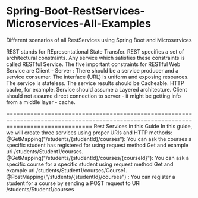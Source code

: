 # Spring-Boot-RestServices-Microservices-All-Examples
Different scenarios of all RestServices using Spring Boot and Microservices


REST stands for REpresentational State Transfer. REST specifies a set of architectural constraints. Any service which satisfies these constraints is called RESTful Service.
The five important constraints for RESTful Web Service are
Client - Server : There should be a service producer and a service consumer.
The interface (URL) is uniform and exposing resources.
The service is stateless.
The service results should be Cacheable. HTTP cache, for example.
Service should assume a Layered architecture. Client should not assume direct connection to server - it might be getting info from a middle layer - cache.

=====================================================================================================================================
Rest Services in this Guide
In this guide, we will create three services using proper URIs and HTTP methods:
@GetMapping("/students/{studentId}/courses"): You can ask the courses a specific student has registered for using request method Get and example uri /students/Student1/courses.
@GetMapping("/students/{studentId}/courses/{courseId}"): You can ask a specific course for a specific student using request method Get and example uri /students/Student1/courses/Course1.
@PostMapping("/students/{studentId}/courses") : You can register a student for a course by sending a POST request to URI /students/Student1/courses
